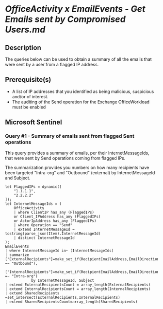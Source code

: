 # *OfficeActivity x EmailEvents - Get Emails sent by Compromised Users.md*

## Description

The queries below can be used to obtain a summary of all the emails that were sent by a user from a flagged IP address.

## Prerequisite(s) #

- A list of IP addresses that you identified as being malicious, suspicious and/or of interest.
- The auditing of the Send operation for the Exchange OfficeWorkload must be enabled

## Microsoft Sentinel
### Query #1 - Summary of emails sent from flagged Sent operations

This query provides a summary of emails, per their InternetMessageIds, that were sent by Send operations coming from flagged IPs.

The summarization provides you numbers on how many recipients have been targeted "Intra-org" and "Outbound" (external) by InternetMessageId and Subject.
```KQL
let FlaggedIPs = dynamic([
    "1.1.1.1",
    "2.2.2.2"
]);
let InternetMessageIds = (
    OfficeActivity
    | where ClientIP has_any (FlaggedIPs)
    or Client_IPAddress has_any (FlaggedIPs)
    or ActorIpAddress has_any (FlaggedIPs)
    | where Operation == "Send"
    | extend InternetMessageId = tostring(parse_json(Item).InternetMessageId)
    | distinct InternetMessageId
);
EmailEvents
| where InternetMessageId in~ (InternetMessageIds)
| summarize ["ExternalRecipients"]=make_set_if(RecipientEmailAddress,EmailDirection =~ "Outbound"),
            ["InternalRecipients"]=make_set_if(RecipientEmailAddress,EmailDirection =~ "Intra-org")
            by InternetMessageId, Subject
| extend ExternalRecipientsCount = array_length(ExternalRecipients)
| extend InternalRecipientsCount = array_length(InternalRecipients)
| extend SharedRecipients =set_intersect(ExternalRecipients,InternalRecipients)
| extend SharedRecipientsCount=array_length(SharedRecipients)
```
